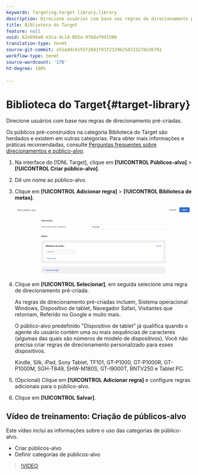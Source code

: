 ```yaml
---
keywords: Targeting;target library;library
description: Direcione usuários com base nas regras de direcionamento pré-criadas.
title: Biblioteca do Target
feature: null
uuid: 62e894a8-e3ca-4c1d-883a-976daf041506
translation-type: tm+mt
source-git-commit: a51addc6155f2681f01f2329b25d72327de36701
workflow-type: tm+mt
source-wordcount: '178'
ht-degree: 100%

---
```



# Biblioteca do Target{#target-library}

Direcione usuários com base nas regras de direcionamento pré-criadas.

Os públicos pré-construídos na categoria Biblioteca do Target são herdados e existem em outras categorias. Para obter mais informações e práticas recomendadas, consulte  [Perguntas frequentes sobre direcionamentos e público-alvo](../../../c-target/c-troubleshooting-targets-and-audiences/troubleshooting-targets-and-audiences.md#concept_C4EE4B8F4840430CBD798D579A8F208D).

1. Na interface do [!DNL Target], clique em **[!UICONTROL Públicos-alvo]** > **[!UICONTROL Criar público-alvo]**.
1. Dê um nome ao público-alvo.
1. Clique em **[!UICONTROL Adicionar regra]** > **[!UICONTROL Biblioteca de metas]**.

   ![Biblioteca do Target](assets/target_library.png)

1. Clique em **[!UICONTROL Selecionar]**, em seguida selecione uma regra de direcionamento pré-criada.

   As regras de direcionamento pré-criadas incluem, Sistema operacional Windows, Dispositivo de tablet, Navegador Safari, Visitantes que retornam, Referido no Google e muito mais.

   O público-alvo predefinido &quot;Dispositivo de tablet&quot; já qualifica quando o agente do usuário contém uma ou mais sequências de caracteres (algumas das quais são números de modelo de dispositivos). Você não precisa criar regras de direcionamento personalizado para esses dispositivos.

   Kindle, Silk, iPad, Sony Tablet, TF101, GT-P1000, GT-P1000R, GT-P1000M, SGH-T849, SHW-M180S, GT-I9000T, BNTV250 e Tablet PC.

1. (Opcional) Clique em **[!UICONTROL Adicionar regra]** e configure regras adicionais para o público-alvo.
1. Clique em **[!UICONTROL Salvar]**.

## Vídeo de treinamento: Criação de públicos-alvo

Este vídeo inclui as informações sobre o uso das categorias de público-alvo.

* Criar públicos-alvo
* Definir categorias de públicos-alvo

>[!VIDEO](https://video.tv.adobe.com/v/17392)
